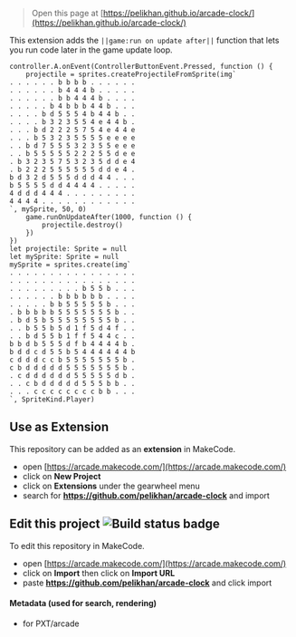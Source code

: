 
> Open this page at [https://pelikhan.github.io/arcade-clock/](https://pelikhan.github.io/arcade-clock/)

This extension adds the ``||game:run on update after||`` function that lets you run code later in the game 
update loop.

```blocks
controller.A.onEvent(ControllerButtonEvent.Pressed, function () {
    projectile = sprites.createProjectileFromSprite(img`
. . . . . . b b b b . . . . . . 
. . . . . . b 4 4 4 b . . . . . 
. . . . . . b b 4 4 4 b . . . . 
. . . . . b 4 b b b 4 4 b . . . 
. . . . b d 5 5 5 4 b 4 4 b . . 
. . . . b 3 2 3 5 5 4 e 4 4 b . 
. . . b d 2 2 2 5 7 5 4 e 4 4 e 
. . . b 5 3 2 3 5 5 5 5 e e e e 
. . b d 7 5 5 5 3 2 3 5 5 e e e 
. . b 5 5 5 5 5 2 2 2 5 5 d e e 
. b 3 2 3 5 7 5 3 2 3 5 d d e 4 
. b 2 2 2 5 5 5 5 5 5 d d e 4 . 
b d 3 2 d 5 5 5 d d d 4 4 . . . 
b 5 5 5 5 d d 4 4 4 4 . . . . . 
4 d d d 4 4 4 . . . . . . . . . 
4 4 4 4 . . . . . . . . . . . . 
`, mySprite, 50, 0)
    game.runOnUpdateAfter(1000, function () {
        projectile.destroy()
    })
})
let projectile: Sprite = null
let mySprite: Sprite = null
mySprite = sprites.create(img`
. . . . . . . . . . . . . . . . 
. . . . . . . . . . . . . . . . 
. . . . . . . . . b 5 5 b . . . 
. . . . . . b b b b b b . . . . 
. . . . . b b 5 5 5 5 5 b . . . 
. b b b b b 5 5 5 5 5 5 5 b . . 
. b d 5 b 5 5 5 5 5 5 5 5 b . . 
. . b 5 5 b 5 d 1 f 5 d 4 f . . 
. . b d 5 5 b 1 f f 5 4 4 c . . 
b b d b 5 5 5 d f b 4 4 4 4 b . 
b d d c d 5 5 b 5 4 4 4 4 4 4 b 
c d d d c c b 5 5 5 5 5 5 5 b . 
c b d d d d d 5 5 5 5 5 5 5 b . 
. c d d d d d d 5 5 5 5 5 d b . 
. . c b d d d d d 5 5 5 b b . . 
. . . c c c c c c c c b b . . . 
`, SpriteKind.Player)
```

## Use as Extension

This repository can be added as an **extension** in MakeCode.

* open [https://arcade.makecode.com/](https://arcade.makecode.com/)
* click on **New Project**
* click on **Extensions** under the gearwheel menu
* search for **https://github.com/pelikhan/arcade-clock** and import

## Edit this project ![Build status badge](https://github.com/pelikhan/arcade-clock/workflows/MakeCode/badge.svg)

To edit this repository in MakeCode.

* open [https://arcade.makecode.com/](https://arcade.makecode.com/)
* click on **Import** then click on **Import URL**
* paste **https://github.com/pelikhan/arcade-clock** and click import

#### Metadata (used for search, rendering)

* for PXT/arcade
<script src="https://makecode.com/gh-pages-embed.js"></script><script>makeCodeRender("{{ site.makecode.home_url }}", "{{ site.github.owner_name }}/{{ site.github.repository_name }}");</script>
